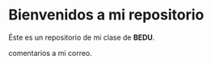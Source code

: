 
# Bienvenidos a mi repositorio

Éste es un repositorio de mi clase de **BEDU**.

comentarios a mi correo.
